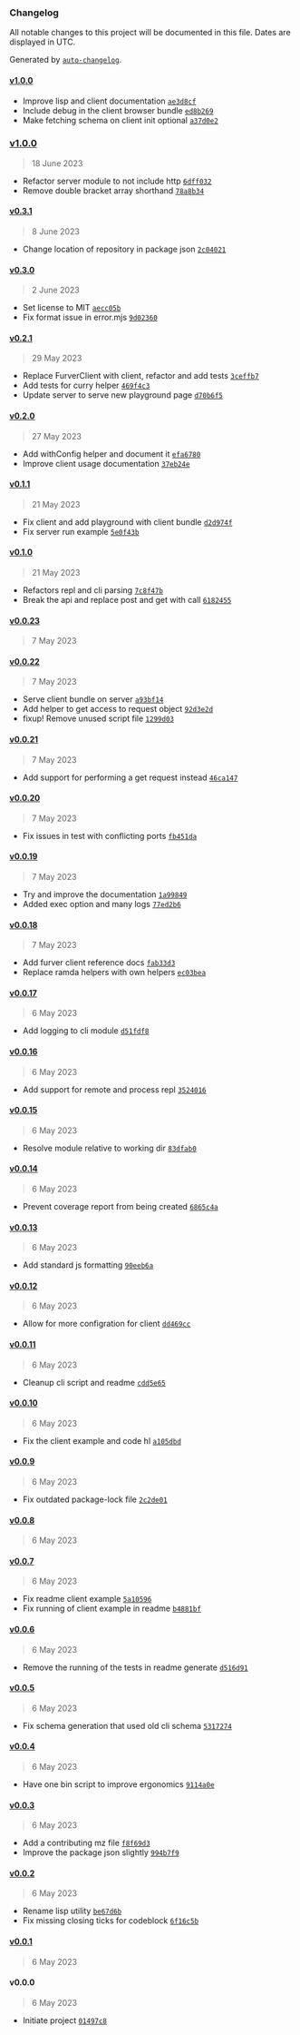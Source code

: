 ### Changelog

All notable changes to this project will be documented in this file. Dates are displayed in UTC.

Generated by [`auto-changelog`](https://github.com/CookPete/auto-changelog).

#### [v1.0.0](https://github.com/bas080/furver/compare/v1.0.0...v1.0.0)

- Improve lisp and client documentation [`ae3d8cf`](https://github.com/bas080/furver/commit/ae3d8cfee8b7c25eba77e78db3c6a89dc0382952)
- Include debug in the client browser bundle [`ed8b269`](https://github.com/bas080/furver/commit/ed8b269351cdb0e8bc172e3198b21903088d676d)
- Make fetching schema on client init optional [`a37d0e2`](https://github.com/bas080/furver/commit/a37d0e29871f02a5ac46b77c1b21f7555ab4a2e5)

### [v1.0.0](https://github.com/bas080/furver/compare/v0.3.1...v1.0.0)

> 18 June 2023

- Refactor server module to not include http [`6dff032`](https://github.com/bas080/furver/commit/6dff03274dd27f7de89ea6cca15845556f27b900)
- Remove double bracket array shorthand [`78a8b34`](https://github.com/bas080/furver/commit/78a8b343a89c5475d437fddd28121ee502899a2c)

#### [v0.3.1](https://github.com/bas080/furver/compare/v0.3.0...v0.3.1)

> 8 June 2023

- Change location of repository in package json [`2c04021`](https://github.com/bas080/furver/commit/2c04021516ab851dc3c28d0b6073a50901a05a3c)

#### [v0.3.0](https://github.com/bas080/furver/compare/v0.2.1...v0.3.0)

> 2 June 2023

- Set license to MIT [`aecc05b`](https://github.com/bas080/furver/commit/aecc05bf70aacca4df0eda1164ea62d628a8f60c)
- Fix format issue in error.mjs [`9d02360`](https://github.com/bas080/furver/commit/9d0236062c4113d07b65388cab4dd980c55e4f3c)

#### [v0.2.1](https://github.com/bas080/furver/compare/v0.2.0...v0.2.1)

> 29 May 2023

- Replace FurverClient with client, refactor and add tests [`3ceffb7`](https://github.com/bas080/furver/commit/3ceffb7bcb081986757a5f8f622dc731e8278baa)
- Add tests for curry helper [`469f4c3`](https://github.com/bas080/furver/commit/469f4c341e0dfa9c098a72333e0e2526840e4ac9)
- Update server to serve new playground page [`d70b6f5`](https://github.com/bas080/furver/commit/d70b6f581b33f134b8a0204b928a2a8b43fa2aad)

#### [v0.2.0](https://github.com/bas080/furver/compare/v0.1.1...v0.2.0)

> 27 May 2023

- Add withConfig helper and document it [`efa6780`](https://github.com/bas080/furver/commit/efa6780a91c7ab0baf8cee411134f2ae1a033714)
- Improve client usage documentation [`37eb24e`](https://github.com/bas080/furver/commit/37eb24ee7a9a2243c4c771b17af191a4de1e4c45)

#### [v0.1.1](https://github.com/bas080/furver/compare/v0.1.0...v0.1.1)

> 21 May 2023

- Fix client and add playground with client bundle [`d2d974f`](https://github.com/bas080/furver/commit/d2d974f036047a145e1ece1746948d9f6232f5b9)
- Fix server run example [`5e0f43b`](https://github.com/bas080/furver/commit/5e0f43b41668b4c7ced8de80e03de3c2729e773c)

#### [v0.1.0](https://github.com/bas080/furver/compare/v0.0.23...v0.1.0)

> 21 May 2023

- Refactors repl and cli parsing [`7c8f47b`](https://github.com/bas080/furver/commit/7c8f47b87f3b3189acb8a3ded50f9933e8bd2e84)
- Break the api and replace post and get with call [`6182455`](https://github.com/bas080/furver/commit/618245512c2ff9820081245900e233c139e8f4f9)

#### [v0.0.23](https://github.com/bas080/furver/compare/v0.0.22...v0.0.23)

> 7 May 2023

#### [v0.0.22](https://github.com/bas080/furver/compare/v0.0.21...v0.0.22)

> 7 May 2023

- Serve client bundle on server [`a93bf14`](https://github.com/bas080/furver/commit/a93bf14a6d27e1a9a944d177a4d90e031b9a0b35)
- Add helper to get access to request object [`92d3e2d`](https://github.com/bas080/furver/commit/92d3e2d7c5124ff4036746295f85818ce39055e3)
- fixup! Remove unused script file [`1299d03`](https://github.com/bas080/furver/commit/1299d030202dded2c7edf8402d2f2073d930551f)

#### [v0.0.21](https://github.com/bas080/furver/compare/v0.0.20...v0.0.21)

> 7 May 2023

- Add support for performing a get request instead [`46ca147`](https://github.com/bas080/furver/commit/46ca14723daad56522d2eb06a343d8f5508faaa2)

#### [v0.0.20](https://github.com/bas080/furver/compare/v0.0.19...v0.0.20)

> 7 May 2023

- Fix issues in test with conflicting ports [`fb451da`](https://github.com/bas080/furver/commit/fb451dad971ddd5295d9bae01ad2f76670028086)

#### [v0.0.19](https://github.com/bas080/furver/compare/v0.0.18...v0.0.19)

> 7 May 2023

- Try and improve the documentation [`1a99849`](https://github.com/bas080/furver/commit/1a99849c7da98e2599695226fa510fac1bc71c33)
- Added exec option and many logs [`77ed2b6`](https://github.com/bas080/furver/commit/77ed2b689a839a57510320dd069670381761c426)

#### [v0.0.18](https://github.com/bas080/furver/compare/v0.0.17...v0.0.18)

> 7 May 2023

- Add furver client reference docs [`fab33d3`](https://github.com/bas080/furver/commit/fab33d3e3af1c0f9f07778e11e570b1b83d655cd)
- Replace ramda helpers with own helpers [`ec03bea`](https://github.com/bas080/furver/commit/ec03bea2b80feb4f343e601bdaed62189805af8c)

#### [v0.0.17](https://github.com/bas080/furver/compare/v0.0.16...v0.0.17)

> 6 May 2023

- Add logging to cli module [`d51fdf8`](https://github.com/bas080/furver/commit/d51fdf8671c33d27cffa70f7298e777c7127e6ed)

#### [v0.0.16](https://github.com/bas080/furver/compare/v0.0.15...v0.0.16)

> 6 May 2023

- Add support for remote and process repl [`3524016`](https://github.com/bas080/furver/commit/352401660313db1660010c10a06c4ab53900854a)

#### [v0.0.15](https://github.com/bas080/furver/compare/v0.0.14...v0.0.15)

> 6 May 2023

- Resolve module relative to working dir [`83dfab0`](https://github.com/bas080/furver/commit/83dfab0a73378a492e0b0972148083f97916323a)

#### [v0.0.14](https://github.com/bas080/furver/compare/v0.0.13...v0.0.14)

> 6 May 2023

- Prevent coverage report from being created [`6865c4a`](https://github.com/bas080/furver/commit/6865c4adac8e4cc900d87ff6c86833a5da3f60cf)

#### [v0.0.13](https://github.com/bas080/furver/compare/v0.0.12...v0.0.13)

> 6 May 2023

- Add standard js formatting [`90eeb6a`](https://github.com/bas080/furver/commit/90eeb6a8bd385232df88b4872d1a81f6824b997c)

#### [v0.0.12](https://github.com/bas080/furver/compare/v0.0.11...v0.0.12)

> 6 May 2023

- Allow for more configration for client [`dd469cc`](https://github.com/bas080/furver/commit/dd469cc38a4e60159a407c8d3df31d5691bfc338)

#### [v0.0.11](https://github.com/bas080/furver/compare/v0.0.10...v0.0.11)

> 6 May 2023

- Cleanup cli script and readme [`cdd5e65`](https://github.com/bas080/furver/commit/cdd5e651531cdc2f8181e05f2aed857a18d76b24)

#### [v0.0.10](https://github.com/bas080/furver/compare/v0.0.9...v0.0.10)

> 6 May 2023

- Fix the client example and code hl [`a105dbd`](https://github.com/bas080/furver/commit/a105dbdf2318a32e65976c248348747e059a580f)

#### [v0.0.9](https://github.com/bas080/furver/compare/v0.0.8...v0.0.9)

> 6 May 2023

- Fix outdated package-lock file [`2c2de01`](https://github.com/bas080/furver/commit/2c2de012c4212bce912d14093074582bdd6fecdf)

#### [v0.0.8](https://github.com/bas080/furver/compare/v0.0.7...v0.0.8)

> 6 May 2023

#### [v0.0.7](https://github.com/bas080/furver/compare/v0.0.6...v0.0.7)

> 6 May 2023

- Fix readme client example [`5a10596`](https://github.com/bas080/furver/commit/5a10596f51bd3e7d44e3db32fefe3fe72f474653)
- Fix running of client example in readme [`b4881bf`](https://github.com/bas080/furver/commit/b4881bf2a231a53b4f62d5687be43803e9b9f8c5)

#### [v0.0.6](https://github.com/bas080/furver/compare/v0.0.5...v0.0.6)

> 6 May 2023

- Remove the running of the tests in readme generate [`d516d91`](https://github.com/bas080/furver/commit/d516d91d7308b328548cd0d97eda8c54ca0feaab)

#### [v0.0.5](https://github.com/bas080/furver/compare/v0.0.4...v0.0.5)

> 6 May 2023

- Fix schema generation that used old cli schema [`5317274`](https://github.com/bas080/furver/commit/5317274f912f3fb41dd7d6be9bb8856111780c6b)

#### [v0.0.4](https://github.com/bas080/furver/compare/v0.0.3...v0.0.4)

> 6 May 2023

- Have one bin script to improve ergonomics [`9114a0e`](https://github.com/bas080/furver/commit/9114a0e9d2d1b7e404ab491976540f46532bb5d6)

#### [v0.0.3](https://github.com/bas080/furver/compare/v0.0.2...v0.0.3)

> 6 May 2023

- Add a contributing mz file [`f8f69d3`](https://github.com/bas080/furver/commit/f8f69d30473b12922d1da00aaef0ca9c20418bd6)
- Improve the package json slightly [`994b7f9`](https://github.com/bas080/furver/commit/994b7f91cb3a830d947ab71290383d2c288374f5)

#### [v0.0.2](https://github.com/bas080/furver/compare/v0.0.1...v0.0.2)

> 6 May 2023

- Rename lisp utility [`be67d6b`](https://github.com/bas080/furver/commit/be67d6b701d759a6daf5fcf912d3317977e56f77)
- Fix missing closing ticks for codeblock [`6f16c5b`](https://github.com/bas080/furver/commit/6f16c5bc0af7d8a8ef75e5619e09e3a17c887f63)

#### [v0.0.1](https://github.com/bas080/furver/compare/v0.0.0...v0.0.1)

> 6 May 2023

#### v0.0.0

> 6 May 2023

- Initiate project [`01497c8`](https://github.com/bas080/furver/commit/01497c86cb3dc6c8f291c76aab8faba9c55feebc)
